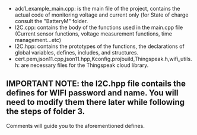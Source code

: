 - adc1_example_main.cpp: is the main file of the project, contains the actual code of monitoring voltage and current only (for State of charge consult the "BatteryM" folder.
- I2C.cpp: contains the body of the functions used in the main.cpp file (Current sensor functions, voltage measurement functions, time management...etc)
- I2C.hpp: contains the prototypes of the functions, the declarations of global variables, defines, includes, and structures. 
- cert.pem,json11.cpp,json11.hpp,Kconfig.projbuild,Thingspeak.h,wifi_utils.h: are necessary files for the Thingspeak cloud library.

## IMPORTANT NOTE: the I2C.hpp file contails the defines for WIFI password and name. You will need to modify them there later while following the steps of folder 3. 
Comments will guide you to the aforementioned defines.
